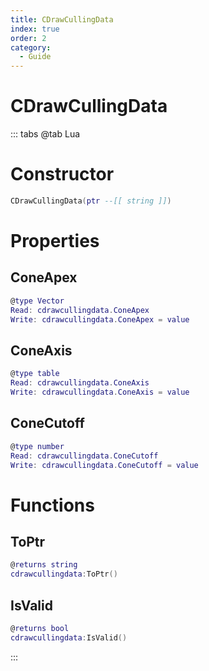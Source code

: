 ```yaml
---
title: CDrawCullingData
index: true
order: 2
category:
  - Guide
---
```


# CDrawCullingData

::: tabs
@tab Lua
# Constructor
```lua
CDrawCullingData(ptr --[[ string ]])
```
# Properties
## ConeApex 
```lua
@type Vector
Read: cdrawcullingdata.ConeApex
Write: cdrawcullingdata.ConeApex = value
```
## ConeAxis 
```lua
@type table
Read: cdrawcullingdata.ConeAxis
Write: cdrawcullingdata.ConeAxis = value
```
## ConeCutoff 
```lua
@type number
Read: cdrawcullingdata.ConeCutoff
Write: cdrawcullingdata.ConeCutoff = value
```
# Functions
## ToPtr
```lua
@returns string
cdrawcullingdata:ToPtr()
```
## IsValid
```lua
@returns bool
cdrawcullingdata:IsValid()
```

:::